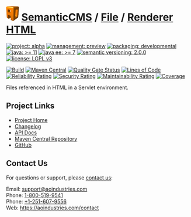 # [<img src="ao-logo.png" alt="AO Logo" width="35" height="40">](https://github.com/ao-apps) [SemanticCMS](https://github.com/ao-apps/semanticcms) / [File](https://github.com/ao-apps/semanticcms-file) / [Renderer HTML](https://github.com/ao-apps/semanticcms-file-renderer-html)

[![project: alpha](https://semanticcms.com/ao-badges/project-alpha.svg)](https://aoindustries.com/life-cycle#project-alpha)
[![management: preview](https://semanticcms.com/ao-badges/management-preview.svg)](https://aoindustries.com/life-cycle#management-preview)
[![packaging: developmental](https://semanticcms.com/ao-badges/packaging-developmental.svg)](https://aoindustries.com/life-cycle#packaging-developmental)  
[![java: &gt;= 11](https://semanticcms.com/ao-badges/java-11.svg)](https://docs.oracle.com/en/java/javase/11/)
[![java ee: &gt;= 7](https://semanticcms.com/ao-badges/javaee-7.svg)](https://docs.oracle.com/javaee/7/)
[![semantic versioning: 2.0.0](https://semanticcms.com/ao-badges/semver-2.0.0.svg)](http://semver.org/spec/v2.0.0.html)
[![license: LGPL v3](https://semanticcms.com/ao-badges/license-lgpl-3.0.svg)](https://www.gnu.org/licenses/lgpl-3.0)

[![Build](https://github.com/ao-apps/semanticcms-file-renderer-html/workflows/Build/badge.svg?branch=master)](https://github.com/ao-apps/semanticcms-file-renderer-html/actions?query=workflow%3ABuild)
[![Maven Central](https://maven-badges.herokuapp.com/maven-central/com.semanticcms/semanticcms-file-renderer-html/badge.svg)](https://maven-badges.herokuapp.com/maven-central/com.semanticcms/semanticcms-file-renderer-html)
[![Quality Gate Status](https://sonarcloud.io/api/project_badges/measure?branch=master&project=com.semanticcms%3Asemanticcms-file-renderer-html&metric=alert_status)](https://sonarcloud.io/dashboard?branch=master&id=com.semanticcms%3Asemanticcms-file-renderer-html)
[![Lines of Code](https://sonarcloud.io/api/project_badges/measure?branch=master&project=com.semanticcms%3Asemanticcms-file-renderer-html&metric=ncloc)](https://sonarcloud.io/component_measures?branch=master&id=com.semanticcms%3Asemanticcms-file-renderer-html&metric=ncloc)  
[![Reliability Rating](https://sonarcloud.io/api/project_badges/measure?branch=master&project=com.semanticcms%3Asemanticcms-file-renderer-html&metric=reliability_rating)](https://sonarcloud.io/component_measures?branch=master&id=com.semanticcms%3Asemanticcms-file-renderer-html&metric=Reliability)
[![Security Rating](https://sonarcloud.io/api/project_badges/measure?branch=master&project=com.semanticcms%3Asemanticcms-file-renderer-html&metric=security_rating)](https://sonarcloud.io/component_measures?branch=master&id=com.semanticcms%3Asemanticcms-file-renderer-html&metric=Security)
[![Maintainability Rating](https://sonarcloud.io/api/project_badges/measure?branch=master&project=com.semanticcms%3Asemanticcms-file-renderer-html&metric=sqale_rating)](https://sonarcloud.io/component_measures?branch=master&id=com.semanticcms%3Asemanticcms-file-renderer-html&metric=Maintainability)
[![Coverage](https://sonarcloud.io/api/project_badges/measure?branch=master&project=com.semanticcms%3Asemanticcms-file-renderer-html&metric=coverage)](https://sonarcloud.io/component_measures?branch=master&id=com.semanticcms%3Asemanticcms-file-renderer-html&metric=Coverage)

Files referenced in HTML in a Servlet environment.

## Project Links
* [Project Home](https://semanticcms.com/file/renderer/html/)
* [Changelog](https://semanticcms.com/file/renderer/html/changelog)
* [API Docs](https://semanticcms.com/file/renderer/html/apidocs/)
* [Maven Central Repository](https://search.maven.org/artifact/com.semanticcms/semanticcms-file-renderer-html)
* [GitHub](https://github.com/ao-apps/semanticcms-file-renderer-html)

## Contact Us
For questions or support, please [contact us](https://aoindustries.com/contact):

Email: [support@aoindustries.com](mailto:support@aoindustries.com)  
Phone: [1-800-519-9541](tel:1-800-519-9541)  
Phone: [+1-251-607-9556](tel:+1-251-607-9556)  
Web: https://aoindustries.com/contact
